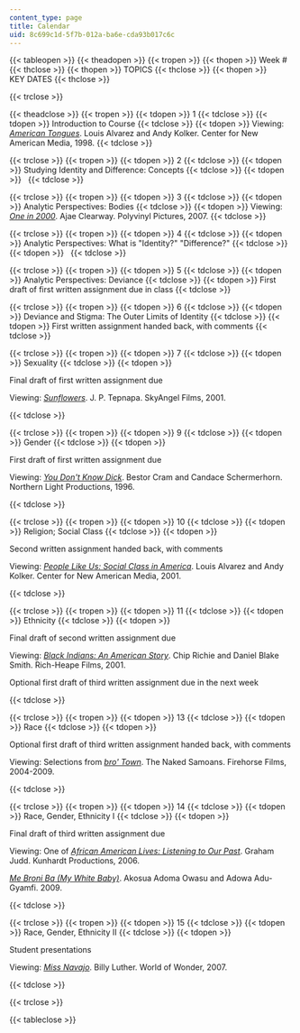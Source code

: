 ```yaml
---
content_type: page
title: Calendar
uid: 8c699c1d-5f7b-012a-ba6e-cda93b017c6c
---
```


{{< tableopen >}}
{{< theadopen >}}
{{< tropen >}}
{{< thopen >}}
Week #
{{< thclose >}}
{{< thopen >}}
TOPICS
{{< thclose >}}
{{< thopen >}}
KEY DATES
{{< thclose >}}

{{< trclose >}}

{{< theadclose >}}
{{< tropen >}}
{{< tdopen >}}
1
{{< tdclose >}}
{{< tdopen >}}
Introduction to Course
{{< tdclose >}}
{{< tdopen >}}
Viewing: [_American Tongues_](http://www.imdb.com/title/tt0303637/). Louis Alvarez and Andy Kolker. Center for New American Media, 1998.
{{< tdclose >}}

{{< trclose >}}
{{< tropen >}}
{{< tdopen >}}
2
{{< tdclose >}}
{{< tdopen >}}
Studying Identity and Difference: Concepts
{{< tdclose >}}
{{< tdopen >}}
 
{{< tdclose >}}

{{< trclose >}}
{{< tropen >}}
{{< tdopen >}}
3
{{< tdclose >}}
{{< tdopen >}}
Analytic Perspectives: Bodies
{{< tdclose >}}
{{< tdopen >}}
Viewing: [_One in 2000_](http://www.imdb.com/title/tt1139122/). Ajae Clearway. Polyvinyl Pictures, 2007.
{{< tdclose >}}

{{< trclose >}}
{{< tropen >}}
{{< tdopen >}}
4
{{< tdclose >}}
{{< tdopen >}}
Analytic Perspectives: What is "Identity?" "Difference?"
{{< tdclose >}}
{{< tdopen >}}
 
{{< tdclose >}}

{{< trclose >}}
{{< tropen >}}
{{< tdopen >}}
5
{{< tdclose >}}
{{< tdopen >}}
Analytic Perspectives: Deviance
{{< tdclose >}}
{{< tdopen >}}
First draft of first written assignment due in class
{{< tdclose >}}

{{< trclose >}}
{{< tropen >}}
{{< tdopen >}}
6
{{< tdclose >}}
{{< tdopen >}}
Deviance and Stigma: The Outer Limits of Identity
{{< tdclose >}}
{{< tdopen >}}
First written assignment handed back, with comments
{{< tdclose >}}

{{< trclose >}}
{{< tropen >}}
{{< tdopen >}}
7
{{< tdclose >}}
{{< tdopen >}}
Sexuality
{{< tdclose >}}
{{< tdopen >}}


Final draft of first written assignment due

Viewing: [_Sunflowers_](http://www.imdb.com/title/tt0390519/). J. P. Tepnapa. SkyAngel Films, 2001.


{{< tdclose >}}

{{< trclose >}}
{{< tropen >}}
{{< tdopen >}}
9
{{< tdclose >}}
{{< tdopen >}}
Gender
{{< tdclose >}}
{{< tdopen >}}


First draft of first written assignment due

Viewing: [_You Don't Know Dick_](http://www.imdb.com/title/tt0118206/). Bestor Cram and Candace Schermerhorn. Northern Light Productions, 1996.


{{< tdclose >}}

{{< trclose >}}
{{< tropen >}}
{{< tdopen >}}
10
{{< tdclose >}}
{{< tdopen >}}
Religion; Social Class
{{< tdclose >}}
{{< tdopen >}}


Second written assignment handed back, with comments

Viewing: [_People Like Us: Social Class in America_](http://www.imdb.com/title/tt0362022/). Louis Alvarez and Andy Kolker. Center for New American Media, 2001.


{{< tdclose >}}

{{< trclose >}}
{{< tropen >}}
{{< tdopen >}}
11
{{< tdclose >}}
{{< tdopen >}}
Ethnicity
{{< tdclose >}}
{{< tdopen >}}


Final draft of second written assignment due

Viewing: [_Black Indians: An American Story_](http://www.imdb.com/title/tt0344936/). Chip Richie and Daniel Blake Smith. Rich-Heape Films, 2001.

Optional first draft of third written assignment due in the next week


{{< tdclose >}}

{{< trclose >}}
{{< tropen >}}
{{< tdopen >}}
13
{{< tdclose >}}
{{< tdopen >}}
Race
{{< tdclose >}}
{{< tdopen >}}


Optional first draft of third written assignment handed back, with comments

Viewing: Selections from [_bro' Town_](http://www.imdb.com/title/tt0491515/). The Naked Samoans. Firehorse Films, 2004-2009.


{{< tdclose >}}

{{< trclose >}}
{{< tropen >}}
{{< tdopen >}}
14
{{< tdclose >}}
{{< tdopen >}}
Race, Gender, Ethnicity I
{{< tdclose >}}
{{< tdopen >}}


Final draft of third written assignment due

Viewing: One of [_African American Lives: Listening to Our Past_](http://www.imdb.com/title/tt0344936/). Graham Judd. Kunhardt Productions, 2006.

[_Me Broni Ba (My White Baby)_](http://www.imdb.com/title/tt1443444/). Akosua Adoma Owasu and Adowa Adu-Gyamfi. 2009.


{{< tdclose >}}

{{< trclose >}}
{{< tropen >}}
{{< tdopen >}}
15
{{< tdclose >}}
{{< tdopen >}}
Race, Gender, Ethnicity II
{{< tdclose >}}
{{< tdopen >}}


Student presentations

Viewing: [_Miss Navajo_](http://www.imdb.com/title/tt0912591/). Billy Luther. World of Wonder, 2007.


{{< tdclose >}}

{{< trclose >}}

{{< tableclose >}}